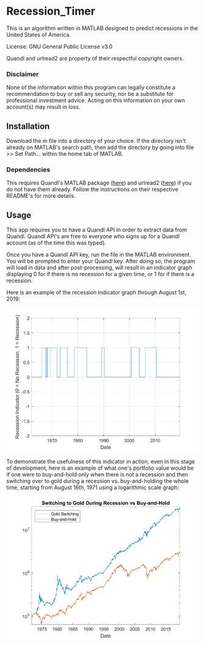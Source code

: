 # Recession_Timer
This is an algorithm written in MATLAB designed to predict recessions in the United States of America.

License: GNU General Public License v3.0

Quandl and urlread2 are property of their respectful copyright owners.

### Disclaimer
None of the information within this program can legally constitute a recommendation to buy or sell any security, nor be a substitute for professional investment advice. Acting on this information on your own account(s) may result in loss.

## Installation
Download the m file into a directory of your choice. If the directory isn't already on MATLAB's search path, then add the directory by going into file >> Set Path... within the home tab of MATLAB. 

### Dependencies
This requires Quandl's MATLAB package ([here](https://github.com/quandl/Matlab)) and urlread2 ([here](https://www.mathworks.com/matlabcentral/fileexchange/35693-urlread2)) if you do not have them already. Follow the instructions on their respective README's for more details.

## Usage
This app requires you to have a Quandl API in order to extract data from Quandl. Quandl API's are free to everyone who signs up for a Quandl account (as of the time this was typed).

Once you have a Quandl API key, run the file in the MATLAB environment. You will be prompted to enter your Quandl key. After doing so, the program will load in data and after post-processing, will result in an indicator graph displaying 0 for if there is no recession for a given time, or 1 for if there is a recession.

Here is an example of the recession indicator graph through August 1st, 2019:

![Image](https://github.com/TLeong2000/Recession_Timer/blob/master/%2BRecession_Timer/Example.png)

To demonstrate the usefulness of this indicator in action, even in this stage of development, here is an example of what one's portfolio value would be if one were to buy-and-hold only when there is not a recession and then switching over to gold during a recession vs. buy-and-holding the whole time, starting from August 16th, 1971 using a logarithmic scale graph:

![Image](https://github.com/TLeong2000/Recession_Timer/blob/master/%2BRecession_Timer/ExampleSwitching.png)
